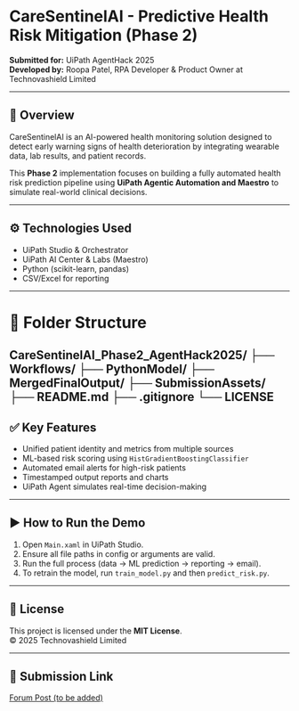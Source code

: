 # CareSentinelAI - Predictive Health Risk Mitigation (Phase 2)

**Submitted for:** UiPath AgentHack 2025  
**Developed by:** Roopa Patel, RPA Developer & Product Owner at Technovashield Limited

---

## 📌 Overview

CareSentinelAI is an AI-powered health monitoring solution designed to detect early warning signs of health deterioration by integrating wearable data, lab results, and patient records.

This **Phase 2** implementation focuses on building a fully automated health risk prediction pipeline using **UiPath Agentic Automation and Maestro** to simulate real-world clinical decisions.

---

## ⚙️ Technologies Used

- UiPath Studio & Orchestrator
- UiPath AI Center & Labs (Maestro)
- Python (scikit-learn, pandas)
- CSV/Excel for reporting

---

# 📁 Folder Structure
CareSentinelAI_Phase2_AgentHack2025/
├── Workflows/
├── PythonModel/
├── MergedFinalOutput/
├── SubmissionAssets/
├── README.md
├── .gitignore
└── LICENSE
---

## ✅ Key Features

- Unified patient identity and metrics from multiple sources
- ML-based risk scoring using `HistGradientBoostingClassifier`
- Automated email alerts for high-risk patients
- Timestamped output reports and charts
- UiPath Agent simulates real-time decision-making

---

## ▶️ How to Run the Demo

1. Open `Main.xaml` in UiPath Studio.
2. Ensure all file paths in config or arguments are valid.
3. Run the full process (data → ML prediction → reporting → email).
4. To retrain the model, run `train_model.py` and then `predict_risk.py`.

---

## 📜 License

This project is licensed under the **MIT License**.  
© 2025 Technovashield Limited

---

## 🔗 Submission Link

[Forum Post (to be added)](#)


